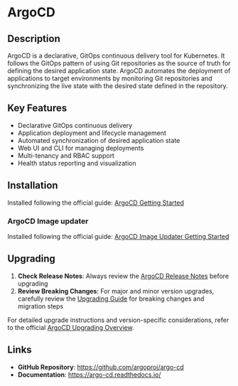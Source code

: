 # ArgoCD

## Description

ArgoCD is a declarative, GitOps continuous delivery tool for Kubernetes. It follows the GitOps pattern of using Git repositories as the source of truth for defining the desired application state. ArgoCD automates the deployment of applications to target environments by monitoring Git repositories and synchronizing the live state with the desired state defined in the repository.

## Key Features

- Declarative GitOps continuous delivery
- Application deployment and lifecycle management
- Automated synchronization of desired application state
- Web UI and CLI for managing deployments
- Multi-tenancy and RBAC support
- Health status reporting and visualization

## Installation

Installed following the official guide: [ArgoCD Getting Started](https://argo-cd.readthedocs.io/en/stable/getting_started/#1-install-argo-cd)

### ArgoCD Image updater


Installed following the official guide: [ArgoCD Image Updater Getting Started](https://argocd-image-updater.readthedocs.io/en/stable/install/installation/#method-1-installing-as-kubernetes-workload-in-argo-cd-namespace)

## Upgrading

1. **Check Release Notes**: Always review the [ArgoCD Release Notes](https://github.com/argoproj/argo-cd/releases) before upgrading
2. **Review Breaking Changes**: For major and minor version upgrades, carefully review the [Upgrading Guide](https://argo-cd.readthedocs.io/en/stable/operator-manual/upgrading/overview/) for breaking changes and migration steps

For detailed upgrade instructions and version-specific considerations, refer to the official [ArgoCD Upgrading Overview](https://argo-cd.readthedocs.io/en/stable/operator-manual/upgrading/overview/).

## Links

- **GitHub Repository**: https://github.com/argoproj/argo-cd
- **Documentation**: https://argo-cd.readthedocs.io/
